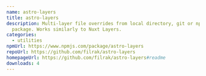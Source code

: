 ```yaml
---
name: astro-layers
title: astro-layers
description: Multi-layer file overrides from local directory, git or npm
  package. Works similarly to Nuxt Layers.
categories:
  - utilities
npmUrl: https://www.npmjs.com/package/astro-layers
repoUrl: https://github.com/filrak/astro-layers
homepageUrl: https://github.com/filrak/astro-layers#readme
downloads: 4
---
```

